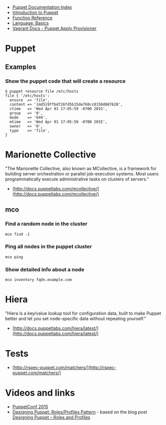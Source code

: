 - [Puppet Documentation Index](https://docs.puppetlabs.com/puppet/)
- [Introduction to Puppet](https://docs.puppetlabs.com/guides/introduction.html)
- [Function Reference](https://docs.puppetlabs.com/references/latest/function.html)
- [Language: Basics](https://docs.puppetlabs.com/puppet/latest/reference/lang_summary.html)
- [Vagrant Docs - Puppet Apply Provisioner](https://docs.vagrantup.com/v2/provisioning/puppet_apply.html)

# Puppet
## Examples
### Show the puppet code that will create a resource

```
$ puppet resource file /etc/hosts
file { '/etc/hosts':
  ensure  => 'file',
  content => '{md5}9ffbd726fd5b15de760cc0150d607628',
  ctime   => 'Wed Apr 01 17:05:59 -0700 2015',
  group   => '0',
  mode    => '644',
  mtime   => 'Wed Apr 01 17:05:59 -0700 2015',
  owner   => '0',
  type    => 'file',
}
```

# Marionette Collective
"The Marionette Collective, also known as MCollective, is a framework for building server orchestration or parallel job-execution systems. Most users programmatically execute administrative tasks on clusters of servers."
- [http://docs.puppetlabs.com/mcollective/](http://docs.puppetlabs.com/mcollective/)

## mco
### Find a random node in the cluster

```
mco find -1
```

### Ping all nodes in the puppet cluster

```
mco ping
```

### Show detailed info about a node

```
mco inventory fqdn.example.com
```

# Hiera
"Hiera is a key/value lookup tool for configuration data, built to make Puppet better and let you set node-specific data without repeating yourself."
- [http://docs.puppetlabs.com/hiera/latest/](http://docs.puppetlabs.com/hiera/latest/)

# Tests
- [http://rspec-puppet.com/matchers/](http://rspec-puppet.com/matchers/)

# Videos and links
- [PuppetConf 2015](https://www.youtube.com/playlist?list=PLV86BgbREluUDlJW_jAqnWPj0THx7eXBA)
- [Designing Puppet: Roles/Profiles Pattern](https://www.youtube.com/watch?v=ZpHtOnlSGNY) - based on the blog post [Designing Puppet – Roles and Profiles](http://www.craigdunn.org/2012/05/239/)
